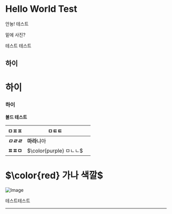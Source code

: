# Hello World Test

안뇽! 테스트

밑에 사진?

테스트 테스트 

## 하이

# 하이

### 하이

**볼드 테스트**

| ㅁㅍㅍ | ㅁㅌㅌ |   |
| --- | --- | --- |
| ***ㅁㄹㄹ*** | **마라**냐아 |   |
| **ㅍㅍㅁ** | <span>$\color{purple} ㅁㄴㄴ$</span> |   |

# <span>$\color{red} 가나 색깔$</span>

![Image](https://prod-files-secure.s3.us-west-2.amazonaws.com/e6db513d-ec54-40ff-aa74-2487b0bcfe15/e3c80383-cacd-417b-9b44-5d63ef4f796c/%E1%84%89%E1%85%B3%E1%84%8F%E1%85%B3%E1%84%85%E1%85%B5%E1%86%AB%E1%84%89%E1%85%A3%E1%86%BA_2025-03-10_21.58.46.png?X-Amz-Algorithm=AWS4-HMAC-SHA256&X-Amz-Content-Sha256=UNSIGNED-PAYLOAD&X-Amz-Credential=ASIAZI2LB4666YQOO4LR%2F20250316%2Fus-west-2%2Fs3%2Faws4_request&X-Amz-Date=20250316T010342Z&X-Amz-Expires=3600&X-Amz-Security-Token=IQoJb3JpZ2luX2VjEMf%2F%2F%2F%2F%2F%2F%2F%2F%2F%2FwEaCXVzLXdlc3QtMiJHMEUCIB4nF8s0sEZ9mWoo%2BF5yKFIy3A%2FkwbotIJTchFcKeY4KAiEAsiZhoIUNygpCcV709zEqqoxG4%2FyJi%2BfoeC81PkUxa1Iq%2FwMIIBAAGgw2Mzc0MjMxODM4MDUiDD8C8EdWKNj4qW5gyyrcA8eMaQZEF63erhBSE5CPFvxwLdC4hNCESTc0hbf4uWpJSm7kZoAOIqiiByDed%2BzQCSc7MikEnQE2JRMz0ACgucj06RbNWjM0T3nbGr4IhEOjkyxFuVfRBrkjL1SaCou9r8%2FLadRnxpxA8HoncJGP1QMcQxuyvUETVowStg95dw1W5xrgOn%2Bf5iV1Xgvo4lc2Zz%2F5BsG85YTXs6d2hbEAYDsa87072hxCRZ%2FunsGgTvrkNhBZPpmqmu5IPB%2BEokxzqVgdrIbgW%2FrlWhAh4vvw0kkVIa9jENe5gtMU2rjTXYRUh5%2Fu5vZIwNiEQ4uCaDQ7b7npIMJAGatFNkYCamNPSTE6r1yA5ZH3USAlRQw9p4qXk7Gj2itHuCnJBpgIcqlO8L6uBdttZunz1tXA59ktDgk0LfDwSItN7sN3%2FpFLYEtUxTNNs5FKL7BS%2BXEXj1lk5zKbs2Tum7aJGpw3ab3QEmMB3if98nK7UrTc0EFh1de%2BV50dMTIH7l%2FndwCBRV6eoUBA8IqcZsYLbAJsqn1GKmnZJ4D%2Bq55d%2BxXJ8%2BeGxpU3%2F7etu8YH%2Bqjz1cLioMERkD%2FDKMTO%2F8RCm%2FFQjaf72njp%2FlYeQZgOh%2BqkASnyaPxcthZYUnvqJlH2uASVMPmB2L4GOqUBOQRouOPmTBi3TS1P4blB%2BDFHYUNyKCehON8y9kGoA%2Fdt4SCvvF4wZkQi3bl3o962NV7dT6WIFFK%2FUzVbsaVMMDPHqXwrzlCWYL8mLZj0Llgjvtw1mW2SzWSky1ecm0DCmLBkVn%2B0w9iPqnxpBFYNrHP17XxT%2BV0FSeWm%2BvzxteJ2%2BmUjsQpJqnMUlVCSSbQu47FxSrxrqTd03iiqNBdsnTZFEvkn&X-Amz-Signature=e0012798a5252f0c7d62884f14f081e8ec93b2bb45fef821028205ee293ad01a&X-Amz-SignedHeaders=host&x-id=GetObject)

테스트테스트



---

